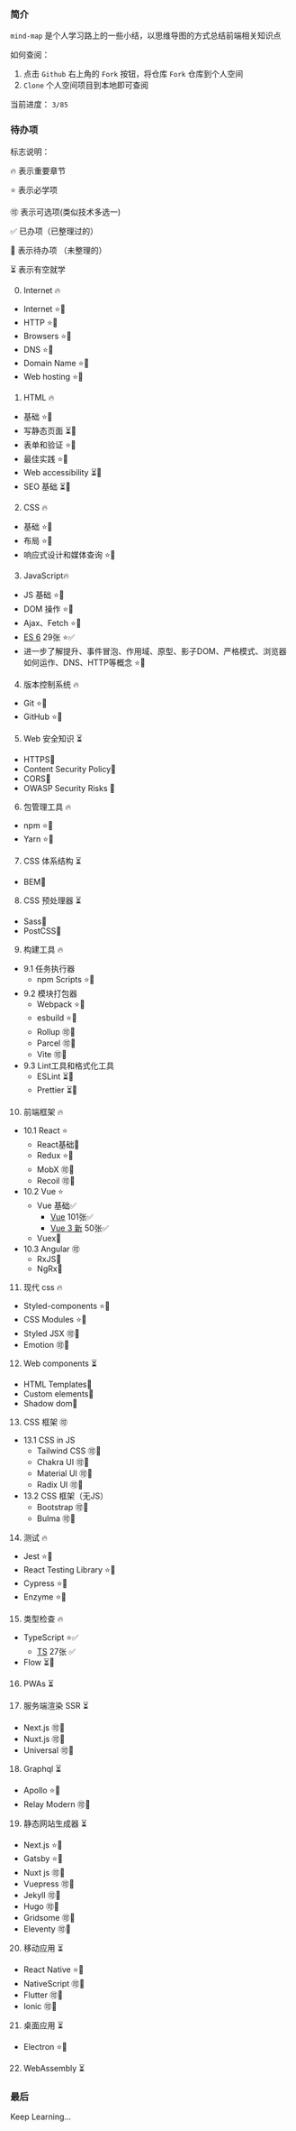 ### 简介

`mind-map` 是个人学习路上的一些小结，以思维导图的方式总结前端相关知识点

如何查阅：
1. 点击 `Github` 右上角的 `Fork` 按钮，将仓库 `Fork` 仓库到个人空间
2. `Clone` 个人空间项目到本地即可查阅

当前进度： `3/85`
### 待办项

标志说明：

🔥 表示重要章节

⭐️ 表示必学项

🉑 表示可选项(类似技术多选一)

✅ 已办项（已整理过的）

🚫 表示待办项 （未整理的）

⏳ 表示有空就学

0. Internet 🔥
- Internet ⭐️🚫
- HTTP ⭐️🚫
- Browsers ⭐️🚫
- DNS ⭐️🚫 
- Domain Name ⭐️🚫
- Web hosting ⭐️🚫
1. HTML 🔥
- 基础 ⭐️🚫
- 写静态页面 ⏳🚫
- 表单和验证 ⭐️🚫
- 最佳实践 ⭐️🚫
- Web accessibility ⏳🚫
- SEO 基础 ⏳🚫
2. CSS 🔥
- 基础 ⭐️🚫
- 布局 ⭐️🚫
- 响应式设计和媒体查询 ⭐️🚫

3. JavaScript🔥
- JS 基础 ⭐️🚫
- DOM 操作 ⭐️🚫
- Ajax、Fetch ⭐️🚫
- [ES 6](https://github.com/jCodeLife/mind-map/tree/master/ES6(29%E5%BC%A0%E5%9B%BE)) 29张 ⭐️✅
- 进一步了解提升、事件冒泡、作用域、原型、影子DOM、严格模式、浏览器如何运作、DNS、HTTP等概念 ⭐️🚫
4. 版本控制系统 🔥
- Git ⭐️🚫
- GitHub ⭐️🚫

5. Web 安全知识 ⏳
- HTTPS🚫
- Content Security Policy🚫
- CORS🚫
- OWASP Security Risks  🚫

6. 包管理工具 🔥
- npm ⭐️🚫
- Yarn ⭐️🚫


7. CSS 体系结构 ⏳
- BEM🚫

8. CSS 预处理器 ⏳
- Sass🚫
- PostCSS🚫

9. 构建工具 🔥
- 9.1 任务执行器 
    - npm Scripts ⭐️🚫
- 9.2 模块打包器
    - Webpack ⭐️🚫
    - esbuild ⭐️🚫
    - Rollup 🉑🚫 
    - Parcel 🉑🚫
    - Vite 🉑🚫
- 9.3 Lint工具和格式化工具
    - ESLint ⏳🚫
    - Prettier ⏳🚫

10. 前端框架 🔥
- 10.1 React ⭐️
    - React基础🚫
    - Redux ⭐️🚫
    - MobX 🉑🚫
    - Recoil 🉑🚫
- 10.2 Vue ⭐️
    - Vue 基础✅
        - [Vue](https://github.com/jCodeLife/mind-map/tree/master/Vue(101%E5%BC%A0%E5%9B%BE)) 101张✅
        - [Vue 3 新](https://github.com/jCodeLife/mind-map/tree/master/Vue3%E6%96%B0%E6%96%87%E6%A1%A3) 50张✅
    - Vuex🚫
- 10.3 Angular 🉑
    - RxJS🚫
    - NgRx🚫


11. 现代 css 🔥
- Styled-components ⭐️🚫
- CSS Modules ⭐️🚫
- Styled JSX 🉑🚫
- Emotion 🉑🚫

12. Web components ⏳
- HTML Templates🚫
- Custom elements🚫
- Shadow dom🚫

13. CSS 框架 🉑
- 13.1 CSS in JS
    - Tailwind CSS 🉑🚫
    - Chakra UI 🉑🚫
    - Material UI 🉑🚫
    - Radix UI 🉑🚫
- 13.2 CSS 框架（无JS）
    - Bootstrap 🉑🚫
    - Bulma 🉑🚫


14. 测试 🔥
- Jest ⭐️🚫
- React Testing Library ⭐️🚫
- Cypress ⭐️🚫
- Enzyme ⭐️🚫

15. 类型检查 🔥
- TypeScript ⭐️✅
    - [TS](https://github.com/jCodeLife/mind-map/tree/master/TS%EF%BC%8827%E5%BC%A0%E5%9B%BE%EF%BC%89) 27张 ✅
- Flow ⏳🚫

16. PWAs ⏳

17. 服务端渲染 SSR ⏳
- Next.js 🉑🚫
- Nuxt.js 🉑🚫
- Universal 🉑🚫

18. Graphql ⏳
- Apollo ⭐️🚫
- Relay Modern 🉑🚫

19. 静态网站生成器 ⏳
- Next.js ⭐️🚫
- Gatsby ⭐️🚫
- Nuxt js 🉑🚫
- Vuepress 🉑🚫
- Jekyll 🉑🚫
- Hugo 🉑🚫
- Gridsome 🉑🚫
- Eleventy 🉑🚫

20. 移动应用 ⏳
- React Native ⭐️🚫
- NativeScript 🉑🚫
- Flutter 🉑🚫
- Ionic 🉑🚫

21. 桌面应用 ⏳
- Electron ⭐️🚫

22. WebAssembly ⏳


### 最后

Keep Learning...